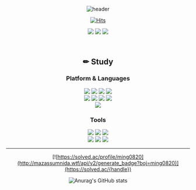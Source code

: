 <div align=center>

  ![header](https://capsule-render.vercel.app/api?type=rounded&color=auto&height=100&section=header&text=Minkyeong's%20Github&fontSize=50)

[![Hits](https://hits.seeyoufarm.com/api/count/incr/badge.svg?url=https%3A%2F%2Fgithub.com%2Fmingkyeongg&count_bg=%2379C83D&title_bg=%23555555&icon=&icon_color=%23E7E7E7&title=hits&edge_flat=false)](https://hits.seeyoufarm.com)             

  
  <img src="https://img.shields.io/badge/42Seoul-000000?style=for-the-badge&logo=42&logoColor=white"/></a> <a href="https://minkylee.tistory.com/" target="_blank"><img src="https://img.shields.io/badge/Blog-000000?style=for-the-badge&logo=Tistory&logoColor=white"/></a> <a href="matilto:mingkk970820@gmail.com" target="_blank"><img src="https://img.shields.io/badge/mingkk970820@gmail.com-EA4335?style=for-the-badge&logo=Gmail&logoColor=white"/></a>

  <br>
  
  ## ✏ Study
  ### Platform & Languages
   <div>
     <img src="https://img.shields.io/badge/C-A8B9CC?style=for-the-badge&logo=C&logoColor=white"/></a>
     <img src="https://img.shields.io/badge/C++-00599C?style=for-the-badge&logo=cplusplus&logoColor=white"/></a> 
     <img src="https://img.shields.io/badge/Python-3776AB?style=for-the-badge&logo=Python&logoColor=white">
     <img src="https://img.shields.io/badge/TypeScript-3178C6?style=for-the-badge&logo=TypeScript&logoColor=white">
   </div>
   <div>
     <img src="https://img.shields.io/badge/html5-E34F26?style=for-the-badge&logo=html5&logoColor=white">
     <img src="https://img.shields.io/badge/css3-1572B6?style=for-the-badge&logo=css3&logoColor=white">
     <img src="https://img.shields.io/badge/JavaScript-F7DF1E?style=for-the-badge&logo=JavaScript&logoColor=white">
     <img src="https://img.shields.io/badge/React-61DAFB?style=for-the-badge&logo=React&logoColor=white"> 
   </div>
   <div>
      <img src="https://img.shields.io/badge/Docker-2496ED?style=for-the-badge&logo=Docker&logoColor=white"> 
   </div>

  ### Tools
  <div>
    <img src="https://img.shields.io/badge/git-F05032?style=for-the-badge&logo=git&logoColor=white">
     <img src="https://img.shields.io/badge/github-181717?style=for-the-badge&logo=github&logoColor=white">
    <img src="https://img.shields.io/badge/photoshop-31A8FF?style=for-the-badge&logo=adobephotoshop&logoColor=white">
  </div>
  <div>
    <img src="https://img.shields.io/badge/illustrator-FF9A00?style=for-the-badge&logo=adobeillustrator&logoColor=white">
    <img src="https://img.shields.io/badge/figma-F24E1E?style=for-the-badge&logo=Figma&logoColor=white">
    <img src="https://img.shields.io/badge/android studio-3DDC84?style=for-the-badge&logo=androidstudio&logoColor=white">
  </div>
  
  ---
  <span>
  
  [![https://solved.ac/profile/ming0820](http://mazassumnida.wtf/api/v2/generate_badge?boj=ming0820)](https://solved.ac/{handle})
  
<!--  [![Top Langs](https://github-readme-stats.vercel.app/api/top-langs/?username=mingkyeongg&layout=compact)](https://github.com/anuraghazra/github-readme-stats) -->

  ![Anurag's GitHub stats](https://github-readme-stats.vercel.app/api?username=mingkyeongg&show_icons=true&theme=radical)
  
  </span>
  <!--
  **mingkyeongg/mingkyeongg** is a ✨ _special_ ✨ repository because its `README.md` (this file) appears on your GitHub profile.
  
  Here are some ideas to get you started:
  
  - 🔭 I’m currently working on ...
  - 🌱 I’m currently learning ...
  - 👯 I’m looking to collaborate on ...
  - 🤔 I’m looking for help with ...
  - 💬 Ask me about ...
  - 📫 How to reach me: ...
  - 😄 Pronouns: ...
  - ⚡ Fun fact: ...
  -->

</div>

